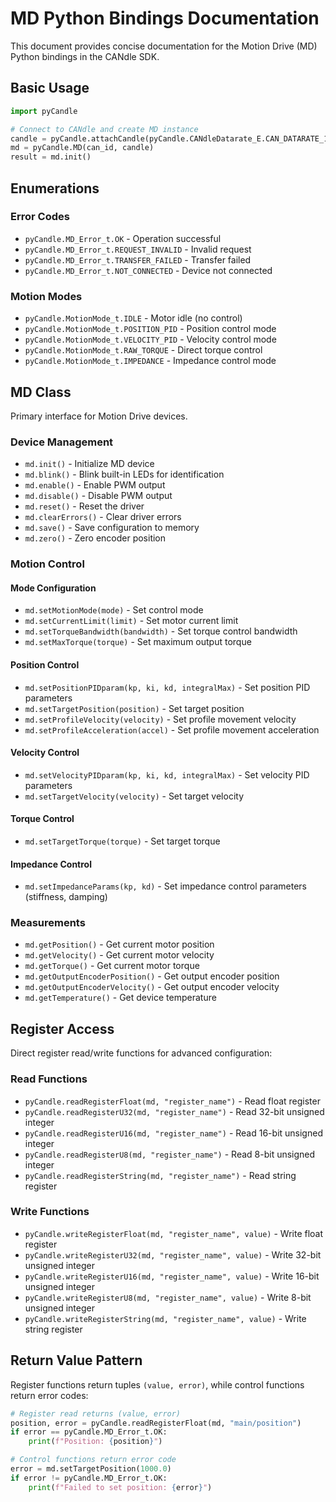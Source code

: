 # MD Python Bindings Documentation

This document provides concise documentation for the Motion Drive (MD) Python bindings in the CANdle SDK.

## Basic Usage

```python
import pyCandle

# Connect to CANdle and create MD instance
candle = pyCandle.attachCandle(pyCandle.CANdleDatarate_E.CAN_DATARATE_1M, pyCandle.busTypes_t.USB)
md = pyCandle.MD(can_id, candle)
result = md.init()
```

## Enumerations

### Error Codes

- `pyCandle.MD_Error_t.OK` - Operation successful
- `pyCandle.MD_Error_t.REQUEST_INVALID` - Invalid request
- `pyCandle.MD_Error_t.TRANSFER_FAILED` - Transfer failed
- `pyCandle.MD_Error_t.NOT_CONNECTED` - Device not connected

### Motion Modes

- `pyCandle.MotionMode_t.IDLE` - Motor idle (no control)
- `pyCandle.MotionMode_t.POSITION_PID` - Position control mode
- `pyCandle.MotionMode_t.VELOCITY_PID` - Velocity control mode
- `pyCandle.MotionMode_t.RAW_TORQUE` - Direct torque control
- `pyCandle.MotionMode_t.IMPEDANCE` - Impedance control mode

## MD Class

Primary interface for Motion Drive devices.

### Device Management

- `md.init()` - Initialize MD device
- `md.blink()` - Blink built-in LEDs for identification
- `md.enable()` - Enable PWM output
- `md.disable()` - Disable PWM output
- `md.reset()` - Reset the driver
- `md.clearErrors()` - Clear driver errors
- `md.save()` - Save configuration to memory
- `md.zero()` - Zero encoder position

### Motion Control

#### Mode Configuration

- `md.setMotionMode(mode)` - Set control mode
- `md.setCurrentLimit(limit)` - Set motor current limit
- `md.setTorqueBandwidth(bandwidth)` - Set torque control bandwidth
- `md.setMaxTorque(torque)` - Set maximum output torque

#### Position Control

- `md.setPositionPIDparam(kp, ki, kd, integralMax)` - Set position PID parameters
- `md.setTargetPosition(position)` - Set target position
- `md.setProfileVelocity(velocity)` - Set profile movement velocity
- `md.setProfileAcceleration(accel)` - Set profile movement acceleration

#### Velocity Control

- `md.setVelocityPIDparam(kp, ki, kd, integralMax)` - Set velocity PID parameters
- `md.setTargetVelocity(velocity)` - Set target velocity

#### Torque Control

- `md.setTargetTorque(torque)` - Set target torque

#### Impedance Control

- `md.setImpedanceParams(kp, kd)` - Set impedance control parameters (stiffness, damping)

### Measurements

- `md.getPosition()` - Get current motor position
- `md.getVelocity()` - Get current motor velocity
- `md.getTorque()` - Get current motor torque
- `md.getOutputEncoderPosition()` - Get output encoder position
- `md.getOutputEncoderVelocity()` - Get output encoder velocity
- `md.getTemperature()` - Get device temperature

## Register Access

Direct register read/write functions for advanced configuration:

### Read Functions

- `pyCandle.readRegisterFloat(md, "register_name")` - Read float register
- `pyCandle.readRegisterU32(md, "register_name")` - Read 32-bit unsigned integer
- `pyCandle.readRegisterU16(md, "register_name")` - Read 16-bit unsigned integer
- `pyCandle.readRegisterU8(md, "register_name")` - Read 8-bit unsigned integer
- `pyCandle.readRegisterString(md, "register_name")` - Read string register

### Write Functions

- `pyCandle.writeRegisterFloat(md, "register_name", value)` - Write float register
- `pyCandle.writeRegisterU32(md, "register_name", value)` - Write 32-bit unsigned integer
- `pyCandle.writeRegisterU16(md, "register_name", value)` - Write 16-bit unsigned integer
- `pyCandle.writeRegisterU8(md, "register_name", value)` - Write 8-bit unsigned integer
- `pyCandle.writeRegisterString(md, "register_name", value)` - Write string register

## Return Value Pattern

Register functions return tuples `(value, error)`, while control functions return error codes:

```python
# Register read returns (value, error)
position, error = pyCandle.readRegisterFloat(md, "main/position")
if error == pyCandle.MD_Error_t.OK:
    print(f"Position: {position}")

# Control functions return error code
error = md.setTargetPosition(1000.0)
if error != pyCandle.MD_Error_t.OK:
    print(f"Failed to set position: {error}")
```
